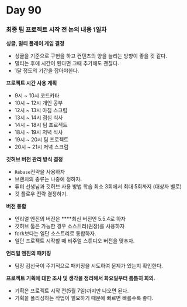 # Day 90

### 최종 팀 프로젝트 시작 전 논의 내용 1일차

**싱글, 멀티 플레이 게임 결정**

- 싱글을 기준으로 구현을 하고 컨텐츠의 양을 늘리는 방향이 좋을 것 같다.
- 멀티는 후에 시간이 된다면 그때 추가해도 괜찮다.
- 1달 정도의 기간을 잡아야한다.

**프로젝트 시간 사용 계획**

- 9시 ~ 10시 코드카타
- 10시 ~ 12시 개인 공부
- 12시 ~ 13시 아침 스크럼
- 13시 ~ 14시 점심 식사
- 14시 ~ 18시 팀 프로젝트
- 18시 ~ 19시 저녁 식사
- 19시 ~ 20시 팀 프로젝트
- 20시 ~ 21시 저녁 스크럼

**깃허브 버전 관리 방식 결정**

- `Rebase`전략을 사용하자
- 브랜치의 종류는 나중에 정하자.
- 튜터 선생님과 깃허브 사용 방법 학습 최소 3회에서 최대 5회까지 (대상자 별로)
- 깃 플로우 전략 결정하기.

**버전 통합**
- 언리얼 엔진의 버전은 ****최신 버전인 5.5.4로 하자
- 깃허브 툴은 가능한 경우 소스트리(권장)를 사용하자
- fork보다는 일단 소스트리로 통합하자.
- 일단 프로젝트 시작할 때 비주얼 스튜디오 버전을 맞추자.
  
**언리얼 엔진의 패키징**
- 팀장 김선국이 주기적으로 패키징을 시도하여 문제가 있는지 확인한다.

**프로젝트 기획에 대한 조사 및 생각을 정리해서 화요일부터 틈틈히 회의.**

- 기획은 프로젝트 시작 전(5월 7일)까지만 나오면 된다.
- 기획을 폴리싱하는 작업이 필요하기 때문에 빠르면 빠를수록 좋다.
